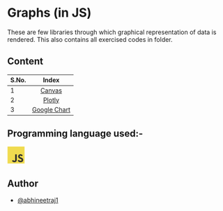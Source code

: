 # Graphs (in JS)

These are few libraries through which graphical representation of data is rendered. This also contains all exercised codes in folder.

## Content

| S.No. | Index |
| --- |:----------: |
| 1 | [Canvas](/Canvas) |
| 2 | [Plotly](/PlotlyJS) |
| 3 | [Google Chart](/GoogleChart) |

## Programming language used:-
<a href="https://developer.mozilla.org/en-US/docs/Web/JavaScript" target="_blank" rel="noreferrer"> <img src="https://raw.githubusercontent.com/devicons/devicon/master/icons/javascript/javascript-original.svg" alt="javascript" width="40" height="40"/> </a>

## Author 
*	[@abhineetraj1](https://github.com/abhineetraj1)
